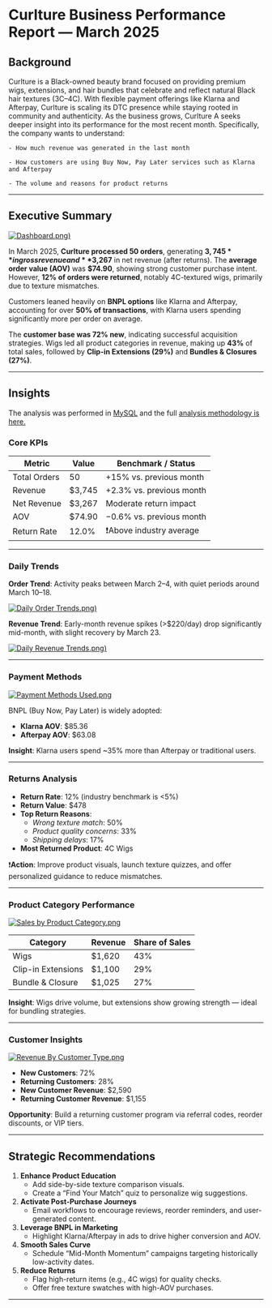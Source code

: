# Curlture Business Performance Report — March 2025

## **Background**

Curlture is a Black-owned beauty brand focused on providing premium wigs, extensions, and hair bundles that celebrate and reflect natural Black hair textures (3C–4C). With flexible payment offerings like Klarna and Afterpay, Curlture is scaling its DTC presence while staying rooted in community and authenticity. 
As the business grows, Curlture A seeks deeper insight into its performance for the most recent month. Specifically, the company wants to understand:

	- How much revenue was generated in the last month

	- How customers are using Buy Now, Pay Later services such as Klarna and Afterpay

	- The volume and reasons for product returns

---

## **Executive Summary**

[![Dashboard.png](https://github.com/TiffanyNwanne/Curlture-Business-Performance-Analysis/blob/main/Dashboard.png))](https://github.com/TiffanyNwanne/Curlture-Business-Performance-Analysis/blob/main/Dashboard.png)

In March 2025, **Curlture processed 50 orders**, generating **$3,745** in gross revenue and **$3,267** in net revenue (after returns). The **average order value (AOV)** was **$74.90**, showing strong customer purchase intent. However, **12% of orders were returned**, notably 4C-textured wigs, primarily due to texture mismatches.

Customers leaned heavily on **BNPL options** like Klarna and Afterpay, accounting for over **50% of transactions**, with Klarna users spending significantly more per order on average.

The **customer base was 72% new**, indicating successful acquisition strategies. Wigs led all product categories in revenue, making up **43%** of total sales, followed by **Clip-in Extensions (29%)** and **Bundles & Closures (27%)**.

---

## **Insights**
The analysis was performed in [MySQL](https://github.com/TiffanyNwanne/Curlture-Business-Performance-Analysis/blob/main/curlture_hairstore_analysis.sql) and the full [analysis methodology is here.](https://github.com/TiffanyNwanne/Curlture-Business-Performance-Analysis/blob/main/Methodology.md)

### **Core KPIs**

| Metric | Value | Benchmark / Status |
| --- | --- | --- |
| Total Orders | 50 | +15% vs. previous month |
| Revenue | $3,745 | +2.3% vs. previous month |
| Net Revenue | $3,267 | Moderate return impact |
| AOV | $74.90 | −0.6% vs. previous month |
| Return Rate | 12.0% | ❗Above industry average |

---

### **Daily Trends**

**Order Trend**: Activity peaks between March 2–4, with quiet periods around March 10–18.

[![Daily Order Trends.png](https://github.com/TiffanyNwanne/Curlture-Business-Performance-Analysis/blob/main/Daily%20Order%20Trends.png))](https://github.com/TiffanyNwanne/Curlture-Business-Performance-Analysis/blob/main/Daily%20Order%20Trends.png)

**Revenue Trend**: Early-month revenue spikes (>$220/day) drop significantly mid-month, with slight recovery by March 23.

[![Daily Revenue Trends.png](https://github.com/TiffanyNwanne/Curlture-Business-Performance-Analysis/blob/main/Daily%20Revenue%20Trends.png))](https://github.com/TiffanyNwanne/Curlture-Business-Performance-Analysis/blob/main/Daily%20Revenue%20Trends.png)

---

### **Payment Methods**

[![Payment Methods Used.png](https://github.com/TiffanyNwanne/Curlture-Business-Performance-Analysis/blob/main/Payment%20Methods%20Used.png)](https://github.com/TiffanyNwanne/Curlture-Business-Performance-Analysis/blob/main/Payment%20Methods%20Used.png)

BNPL (Buy Now, Pay Later) is widely adopted:

- **Klarna AOV**: $85.36
- **Afterpay AOV**: $63.08

**Insight**: Klarna users spend ~35% more than Afterpay or traditional users.

---

### **Returns Analysis**

- **Return Rate**: 12% (industry benchmark is <5%)
- **Return Value**: $478
- **Top Return Reasons**:
    - *Wrong texture match*: 50%
    - *Product quality concerns*: 33%
    - *Shipping delays*: 17%
- **Most Returned Product**: 4C Wigs

❗**Action**: Improve product visuals, launch texture quizzes, and offer personalized guidance to reduce mismatches.

---

### **Product Category Performance**

[![Sales by Product Category.png](https://github.com/TiffanyNwanne/Curlture-Business-Performance-Analysis/blob/main/Sales%20by%20Product%20Category.png)](https://github.com/TiffanyNwanne/Curlture-Business-Performance-Analysis/blob/main/Sales%20by%20Product%20Category.png)


| Category | Revenue | Share of Sales |
| --- | --- | --- |
| Wigs | $1,620 | 43% |
| Clip-in Extensions | $1,100 | 29% |
| Bundle & Closure | $1,025 | 27% |

**Insight**: Wigs drive volume, but extensions show growing strength — ideal for bundling strategies.

---

### **Customer Insights**

[![Revenue By Customer Type.png](https://github.com/TiffanyNwanne/Curlture-Business-Performance-Analysis/blob/main/Revenue%20By%20Customer%20Type.png)](https://github.com/TiffanyNwanne/Curlture-Business-Performance-Analysis/blob/main/Revenue%20By%20Customer%20Type.png)

- **New Customers**: 72%
- **Returning Customers**: 28%
- **New Customer Revenue**: $2,590
- **Returning Customer Revenue**: $1,155

**Opportunity**: Build a returning customer program via referral codes, reorder discounts, or VIP tiers.

---

## **Strategic Recommendations**

1. **Enhance Product Education**
    - Add side-by-side texture comparison visuals.
    - Create a “Find Your Match” quiz to personalize wig suggestions.
2. **Activate Post-Purchase Journeys**
    - Email workflows to encourage reviews, reorder reminders, and user-generated content.
3. **Leverage BNPL in Marketing**
    - Highlight Klarna/Afterpay in ads to drive higher conversion and AOV.
4. **Smooth Sales Curve**
    - Schedule “Mid-Month Momentum” campaigns targeting historically low-activity dates.
5. **Reduce Returns**
    - Flag high-return items (e.g., 4C wigs) for quality checks.
    - Offer free texture swatches with high-AOV purchases.

---

